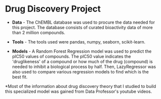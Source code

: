 # Drug Discovery Project


* **Data** - The ChEMBL database was used to procure the data needed for this project. The database consists of curated bioactivity data of more than 2 million compounds.

* **Tools** - The tools used were pandas, numpy, seaborn, scikit-learn.

* **Models** - A Random Forest Regression model was used to predict the pIC50 values of compounds. The pIC50 value indicates the 'druglikeness' of a compound or how much of the drug (compound) is needed to inhibit a biological process by half. Then, LazyRegressor was also used to compare various regression models to find which is the best fit.


*Most of the information about drug discovery theory that I studied to build this specialized model was gained from Data Professor's youtube videos.
